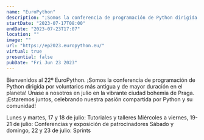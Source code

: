 ```yaml
---
name: "EuroPython"
description: "¡Somos la conferencia de programación de Python dirigida por voluntarios más antigua y de mayor duración en el planeta! Únase a nosotros en julio en la vibrante ciudad bohemia de Praga. ¡Estaremos juntos, celebrando nuestra pasión compartida por Pyth"
startDate: "2023-07-17T08:00"
endDate: "2023-07-23T17:07"
location: ""
image: ""
url: "https://ep2023.europython.eu/"
virtual: true
presential: false
pubDate: "Fri Jun 23 2023"
---
```


Bienvenidos al 22º EuroPython. ¡Somos la conferencia de programación de Python dirigida por voluntarios más antigua y de mayor duración en el planeta! Únase a nosotros en julio en la vibrante ciudad bohemia de Praga. ¡Estaremos juntos, celebrando nuestra pasión compartida por Python y su comunidad!

Lunes y martes, 17 y 18 de julio: Tutoriales y talleres
Miércoles a viernes, 19-21 de julio: Conferencias y exposición de patrocinadores
Sábado y domingo, 22 y 23 de julio: Sprints

